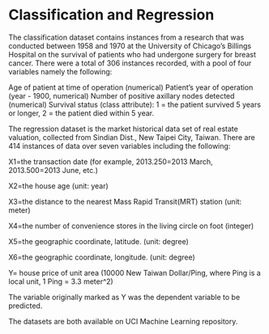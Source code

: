 # Classification and Regression
The classification dataset contains instances from a research that was conducted between 1958 and 1970 at the University of Chicago’s Billings Hospital on the survival of patients who had undergone surgery for breast cancer. There were a total of 306 instances recorded, with a pool of four variables namely the following:

Age of patient at time of operation (numerical)
Patient’s year of operation (year - 1900, numerical)
Number of positive axillary nodes detected (numerical)
Survival status (class attribute): 1 = the patient survived 5 years or longer, 2 = the patient died within 5 year.

The regression dataset is the market historical data set of real estate valuation, collected from Sindian Dist., New Taipei City, Taiwan. There are 414 instances of data over seven variables including the following:

X1=the transaction date (for example, 2013.250=2013 March, 2013.500=2013 June, etc.)

X2=the house age (unit: year)

X3=the distance to the nearest Mass Rapid Transit(MRT) station (unit: meter)

X4=the number of convenience stores in the living circle on foot (integer)

X5=the geographic coordinate, latitude. (unit: degree)

X6=the geographic coordinate, longitude. (unit: degree)

Y= house price of unit area (10000 New Taiwan Dollar/Ping, where Ping is a local unit, 1 Ping = 3.3 meter^2)

The variable originally marked as Y was the dependent variable to be predicted.

The datasets are both available on UCI Machine Learning repository.
